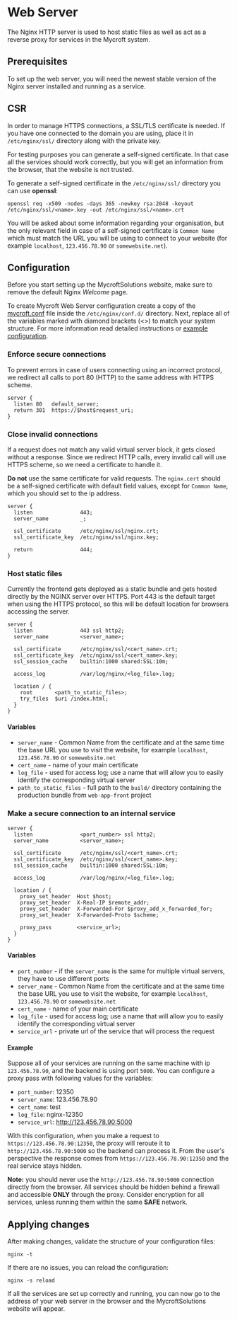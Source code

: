 # Web Server

The Nginx HTTP server is used to host static files as well as act as a reverse proxy for services in the Mycroft system.

## Prerequisites

To set up the web server, you will need the newest stable version of the Nginx server installed and running as a service.

## CSR

In order to manage HTTPS connections, a SSL/TLS certificate is needed.
If you have one connected to the domain you are using, place it in `/etc/nginx/ssl/` directory along with the private key.

For testing purposes you can generate a self-signed certificate.
In that case all the services should work correctly, but you will get an information from the browser, that the website is not trusted.

To generate a self-signed certificate in the `/etc/nginx/ssl/` directory you can use **openssl**:

```
openssl req -x509 -nodes -days 365 -newkey rsa:2048 -keyout /etc/nginx/ssl/<name>.key -out /etc/nginx/ssl/<name>.crt
```

You will be asked about some information regarding your organisation, but the only relevant field in case of a self-signed certificate is `Common Name` which must match the URL you will be using to connect to your website (for example `localhost`, `123.456.78.90` or `somewebsite.net`).

## Configuration

Before you start setting up the MycroftSolutions website, make sure to remove the default Nginx *Welcome* page.

To create Mycroft Web Server configuration create a copy of the [mycroft.conf](./mycroft.conf) file inside the `/etc/nginx/conf.d/` directory.
Next, replace all of the variables marked with diamond brackets (<>) to match your system structure.
For more information read detailed instructions or [example configuration](./example.conf).

### Enforce secure connections

To prevent errors in case of users connecting using an incorrect protocol, we redirect all calls to port 80 (HTTP) to the same address with HTTPS scheme.

```
server {
  listen 80   default_server;
  return 301  https://$host$request_uri;
}
```

### Close invalid connections

If a request does not match any valid virtual server block, it gets closed without a response.
Since we redirect HTTP calls, every invalid call will use HTTPS scheme, so we need a certificate to handle it.

**Do not** use the same certificate for valid requests.
The `nginx.cert` should be a self-signed certificate with default field values, except for `Common Name`, which you should set to the ip address.

```
server {
  listen               443;
  server_name          _;

  ssl_certificate      /etc/nginx/ssl/nginx.crt;
  ssl_certificate_key  /etc/nginx/ssl/nginx.key;

  return               444;
}
```

### Host static files

Currently the frontend gets deployed as a static bundle and gets hosted directly by the NGINX server over HTTPS.
Port 443 is the default target when using the HTTPS protocol, so this will be default location for browsers accessing the server.

```
server {
  listen               443 ssl http2;
  server_name          <server_name>;

  ssl_certificate      /etc/nginx/ssl/<cert_name>.crt;
  ssl_certificate_key  /etc/nginx/ssl/<cert_name>.key;
  ssl_session_cache    builtin:1000 shared:SSL:10m;

  access_log           /var/log/nginx/<log_file>.log;

  location / {
    root       <path_to_static_files>;
    try_files  $uri /index.html;
  }
}
```

#### Variables

* `server_name` - Common Name from the certificate and at the same time the base URL you use to visit the website, for example `localhost`, `123.456.78.90` or `somewebsite.net`
* `cert_name` - name of your main certificate
* `log_file` - used for access log; use a name that will allow you to easily identify the corresponding virtual server
* `path_to_static_files` - full path to the `build/` directory containing the production bundle from `web-app-front` project

### Make a secure connection to an internal service

```
server {
  listen               <port_number> ssl http2;
  server_name          <server_name>;

  ssl_certificate      /etc/nginx/ssl/<cert_name>.crt;
  ssl_certificate_key  /etc/nginx/ssl/<cert_name>.key;
  ssl_session_cache    builtin:1000 shared:SSL:10m;

  access_log           /var/log/nginx/<log_file>.log;

  location / {
    proxy_set_header  Host $host;
    proxy_set_header  X-Real-IP $remote_addr;
    proxy_set_header  X-Forwarded-For $proxy_add_x_forwarded_for;
    proxy_set_header  X-Forwarded-Proto $scheme;

    proxy_pass        <service_url>;
  }
}
```

#### Variables

* `port_number` - if the `server_name` is the same for multiple virtual servers, they have to use different ports
* `server_name` - Common Name from the certificate and at the same time the base URL you use to visit the website, for example `localhost`, `123.456.78.90` or `somewebsite.net`
* `cert_name` - name of your main certificate
* `log_file` - used for access log; use a name that will allow you to easily identify the corresponding virtual server
* `service_url` - private url of the service that will process the request

#### Example

Suppose all of your services are running on the same machine with ip `123.456.78.90`, and the backend is using port `5000`.
You can configure a proxy pass with following values for the variables:

* `port_number`: 12350
* `server_name`: 123.456.78.90
* `cert_name`: test
* `log_file`: nginx-12350
* `service_url`: http://123.456.78.90:5000

With this configuration, when you make a request to `https://123.456.78.90:12350`, the proxy will reroute it to `http://123.456.78.90:5000` so the backend can process it.
From the user's perspective the response comes from `https://123.456.78.90:12350` and the real service stays hidden.

**Note:** you should never use the `http://123.456.78.90:5000` connection directly from the browser.
All services should be hidden behind a firewall and accessible **ONLY** through the proxy.
Consider encryption for all services, unless running them within the same **SAFE** network.

## Applying changes

After making changes, validate the structure of your configuration files:

```
nginx -t
```

If there are no issues, you can reload the configuration:

```
nginx -s reload
```

If all the services are set up correctly and running, you can now go to the address of your web server in the browser and the MycroftSolutions website will appear.
